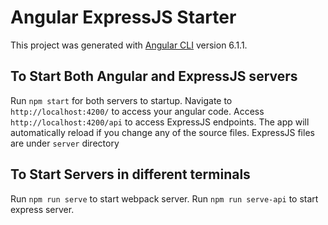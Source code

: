 # Angular ExpressJS Starter

This project was generated with [Angular CLI](https://github.com/angular/angular-cli) version 6.1.1.

## To Start Both Angular and ExpressJS servers

Run `npm start` for both servers to startup. 
Navigate to `http://localhost:4200/` to access your angular code.
Access `http://localhost:4200/api` to access ExpressJS endpoints. 
The app will automatically reload if you change any of the source files.
ExpressJS files are under `server` directory

## To Start Servers in different terminals
Run `npm run serve` to start webpack server.
Run `npm run serve-api` to start express server.
